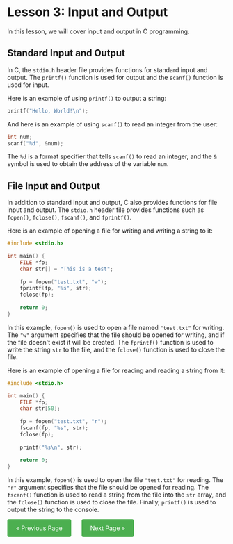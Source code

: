 # Lesson 3: Input and Output
In this lesson, we will cover input and output in C programming.

## Standard Input and Output
In C, the `stdio.h` header file provides functions for standard input and output. The `printf()` function is used for output and the `scanf()` function is used for input.

Here is an example of using `printf()` to output a string:

```c
printf("Hello, World!\n");

```
And here is an example of using `scanf()` to read an integer from the user:

```c
int num;
scanf("%d", &num);

```

The `%d` is a format specifier that tells `scanf()` to read an integer, and the `&` symbol is used to obtain the address of the variable `num`.

## File Input and Output
In addition to standard input and output, C also provides functions for file input and output. The `stdio.h` header file provides functions such as `fopen()`, `fclose()`, `fscanf()`, and `fprintf()`.

Here is an example of opening a file for writing and writing a string to it:

```c
#include <stdio.h>

int main() {
    FILE *fp;
    char str[] = "This is a test";
    
    fp = fopen("test.txt", "w");
    fprintf(fp, "%s", str);
    fclose(fp);
    
    return 0;
}

```

In this example, `fopen()` is used to open a file named `"test.txt"` for writing. The `"w"` argument specifies that the file should be opened for writing, and if the file doesn't exist it will be created. The `fprintf()` function is used to write the string `str` to the file, and the `fclose()` function is used to close the file.

Here is an example of opening a file for reading and reading a string from it:

```c
#include <stdio.h>

int main() {
    FILE *fp;
    char str[50];
    
    fp = fopen("test.txt", "r");
    fscanf(fp, "%s", str);
    fclose(fp);
    
    printf("%s\n", str);
    
    return 0;
}

```

In this example, `fopen()` is used to open the file `"test.txt"` for reading. The `"r"` argument specifies that the file should be opened for reading. The `fscanf()` function is used to read a string from the file into the `str` array, and the `fclose()` function is used to close the file. Finally, `printf()` is used to output the string to the console.




<div>
  <a href="https://github.com/Hooleymass/Software-Engineering/tree/main/Lesson2" style="background-color: #4CAF50; color: white; padding: 12px 20px; text-align: center; text-decoration: none; display: inline-block; border-radius: 4px; margin-right: 20px;">&laquo; Previous Page</a>
  <a href="https://github.com/Hooleymass/Software-Engineering/tree/main/Lesson4" style="background-color: #4CAF50; color: white; padding: 12px 20px; text-align: center; text-decoration: none; display: inline-block; border-radius: 4px;">Next Page &raquo;</a>
</div>
